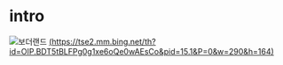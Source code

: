 # intro

![보더랜드](https://tse2.mm.bing.net/th?id=OIP.BDT5tBLFPg0g1xe6oQe0wAEsCo&pid=15.1&P=0&w=290&h=164)
[(https://tse2.mm.bing.net/th?id=OIP.BDT5tBLFPg0g1xe6oQe0wAEsCo&pid=15.1&P=0&w=290&h=164)](https://www.youtube.com/watch?v=oXEcZbf4Qxk)
